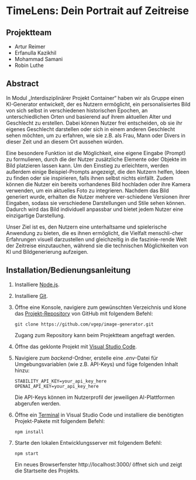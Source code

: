 # TimeLens: Dein Portrait auf Zeitreise

## Projektteam
- Artur Reimer
- Erfanulla Kazikhil
- Mohammad Samani
- Robin Luthe

## Abstract
In Modul „Interdisziplinärer Projekt Container“ haben wir als Gruppe einen KI-Generator entwickelt, der es Nutzern ermöglicht, ein personalisiertes Bild von sich selbst in verschiedenen historischen Epochen, an unterschiedlichen Orten und basierend auf ihrem aktuellen Alter und Geschlecht zu erstellen. Dabei können Nutzer frei entscheiden, ob sie ihr eigenes Geschlecht darstellen oder sich in einem anderen Geschlecht sehen möchten, um zu erfahren, wie sie z.B. als Frau, Mann oder Divers in dieser Zeit und an diesem Ort aussehen würden.

Eine besondere Funktion ist die Möglichkeit, eine eigene Eingabe (Prompt) zu formulieren, durch die der Nutzer zusätzliche Elemente oder Objekte im Bild platzieren lassen kann. Um den Einstieg zu erleichtern, werden außerdem einige Beispiel-Prompts angezeigt, die den Nutzern helfen, Ideen zu finden oder sie inspirieren, falls ihnen selbst nichts einfällt. Zudem können die Nutzer ein bereits vorhandenes Bild hochladen oder ihre Kamera verwenden, um ein aktuelles Foto zu integrieren. Nachdem das Bild generiert wurde, erhalten die Nutzer mehrere ver-schiedene Versionen ihrer Eingaben, sodass sie verschiedene Darstellungen und Stile sehen können. Dadurch wird das Bild individuell anpassbar und bietet jedem Nutzer eine einzigartige Darstellung.

Unser Ziel ist es, den Nutzern eine unterhaltsame und spielerische Anwendung zu bieten, die es ihnen ermöglicht, die Vielfalt menschli-cher Erfahrungen visuell darzustellen und gleichzeitig in die faszinie-rende Welt der Zeitreise einzutauchen, während sie die technischen Möglichkeiten von KI und Bildgenerierung aufzeigen.

## Installation/Bedienungsanleitung

1. Installiere [Node.js](https://nodejs.org/en/).

2. Installiere [Git](https://git-scm.com/downloads).

3. Öffne eine Konsole, navigiere zum gewünschten Verzeichnis und klone das [Projekt-Repository](https://github.com/vgep/image-generator) von GitHub mit folgendem Befehl:
    ```
    git clone https://github.com/vgep/image-generator.git
    ``` 
    Zugang zum Repository kann beim Projektteam angefragt werden.

4. Öffne das geklonte Projekt mit [Visual Studio Code](https://code.visualstudio.com/).

5. Navigiere zum _backend_-Ordner, erstelle eine _.env_-Datei für Umgebungsvariablen (wie z.B. API-Keys) und füge folgenden Inhalt hinzu:
    ```
    STABILITY_API_KEY=your_api_key_here
    OPENAI_API_KEY=your_api_key_here
    ``` 
    Die API-Keys können im Nutzerprofil der jeweiligen AI-Plattformen abgerufen werden.

6. Öffne ein [Terminal](https://code.visualstudio.com/docs/terminal/basics) in Visual Studio Code und installiere die benötigten Projekt-Pakete mit folgendem Befehl:
    ```
    npm install
    ``` 

7. Starte den lokalen Entwicklungsserver mit folgendem Befehl:
    ```
    npm start
    ``` 
    Ein neues Browserfenster http://localhost:3000/ öffnet sich und zeigt die Startseite des Projekts.